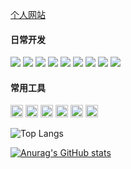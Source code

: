 [个人网站](https://www.zhouzh.tech/)

#### 日常开发
<p>
<img src="https://img.shields.io/badge/javascript-ffffff?style=flat-square&logo=JavaScript&logoColor=F7DF1E"/>
<img src="https://img.shields.io/badge/css-ffffff?style=flat-square&logo=css3&logoColor=1572B6"/>
<img src="https://img.shields.io/badge/html-ffffff?style=flat-square&logo=html5&logoColor=E34F26"/>
<img src="https://img.shields.io/badge/typescript-ffffff?style=flat-square&logo=Typescript&logoColor=3178C6"/>
<img src="https://img.shields.io/badge/babel-ffffff?style=flat-square&logo=Babel&logoColor=F9DC3E"/>
<img src="https://img.shields.io/badge/react-ffffff?style=flat-square&logo=React&logoColor=61DAFB"/>
<img src="https://img.shields.io/badge/vue-ffffff?style=flat-square&logo=vue.js&logoColor=FC08D"/>
<img src="https://img.shields.io/badge/nginx-ffffff?style=flat-square&logo=nginx&logoColor=e1567c"/>
<img src="https://img.shields.io/badge/node.js-ffffff?style=flat-square&logo=Node.js&logoColor=339933"/>
</p>

#### 常用工具

<p>
<img height="20" src="https://img.shields.io/badge/WebStorm-ffffff?style=flat-square&logo=webStorm&logoColor=000000"/>
<img height="20" src="https://img.shields.io/badge/Webpack-ffffff?style=flat-square&logo=webpack&logoColor=8dd6f9"/>
<img height="20" src="https://img.shields.io/badge/vs code-ffffff?style=flat-square&logo=visual-studio-code&logoColor=0066b8"/>
<img height="20" src="https://img.shields.io/badge/git-ffffff?style=flat-square&logo=git&logoColor=f54d27"/>
<img height="20" src="https://img.shields.io/badge/chrome-ffffff?style=flat-square&logo=google-chrome&logoColor=fdc73d"/>
<img height="20" src="https://img.shields.io/badge/sentry-ffffff?style=flat-square&logo=sentry&logoColor=e1567c"/>
</p>

![Top Langs](https://github-readme-stats.vercel.app/api/top-langs/?username=yaeSakuras&&hide=tsql) 

[![Anurag's GitHub stats](https://github-readme-stats.vercel.app/api?username=yaeSakuras)](https://github.com/anuraghazra/github-readme-stats)
